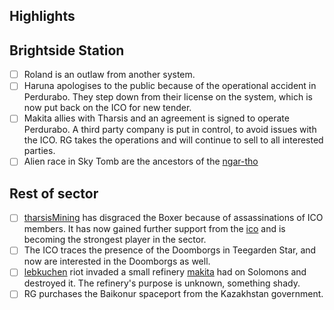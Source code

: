 ## Highlights

## Brightside Station

- [ ] Roland is an outlaw from another system.
- [ ] Haruna apologises to the public because of the operational accident in Perdurabo. They step down from their license on the system, which is now put back on the ICO for new tender.
- [ ] Makita allies with Tharsis and an agreement is signed to operate Perdurabo. A third party company is put in control, to avoid issues with the ICO. RG takes the operations and will continue to sell to all interested parties.
- [ ] Alien race in Sky Tomb are the ancestors of the [ngar-tho](../arrival/statblocks/ngar-tho.md)

## Rest of sector

- [ ] [tharsisMining](factions/tharsisMining.md) has disgraced the Boxer because of assassinations of ICO members. It has now gained further support from the [ico](factions/ico.md) and is becoming the strongest player in the sector.
- [ ] The ICO traces the presence of the Doomborgs in Teegarden Star, and now are interested in the Doomborgs as well.
- [ ] [lebkuchen](factions/lebkuchen.md) riot invaded a small refinery [makita](factions/makita.md) had on Solomons and destroyed it. The refinery's purpose is unknown, something shady.
- [ ] RG purchases the Baikonur spaceport from the Kazakhstan government.